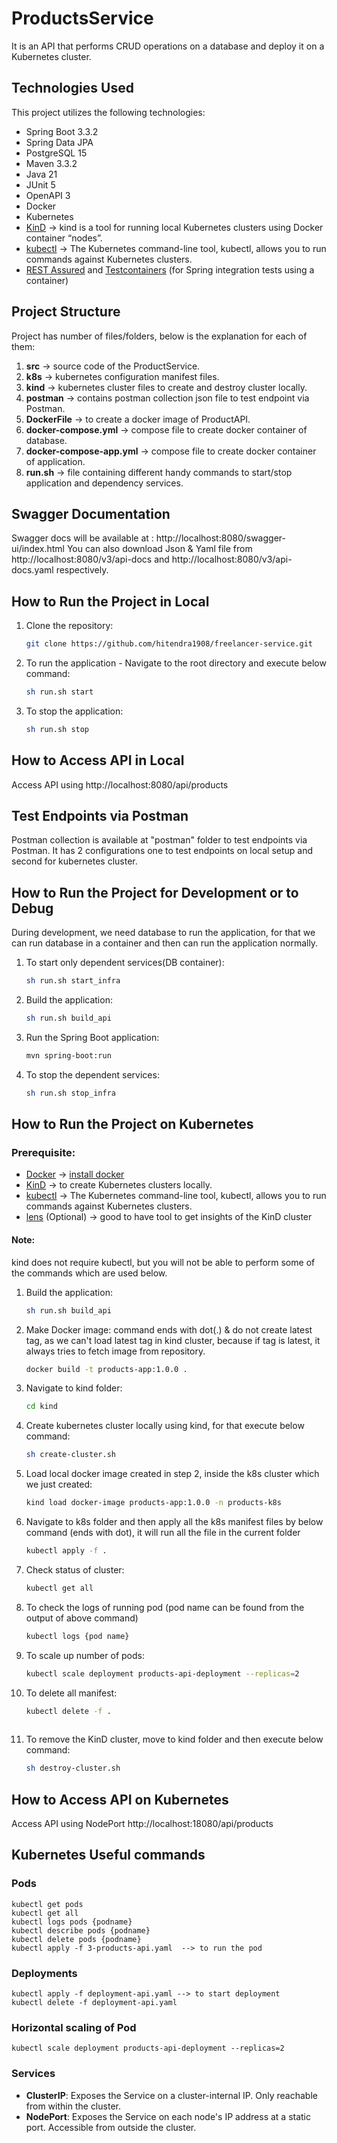 # ProductsService

It is an API that performs CRUD operations on a database and deploy it on a Kubernetes cluster.

## Technologies Used
This project utilizes the following technologies:
* Spring Boot 3.3.2
* Spring Data JPA
* PostgreSQL 15
* Maven 3.3.2
* Java 21
* JUnit 5
* OpenAPI 3
* Docker
* Kubernetes
* [KinD](https://kind.sigs.k8s.io/) ->  kind is a tool for running local Kubernetes clusters using Docker container “nodes”.
* [kubectl](https://kubernetes.io/docs/tasks/tools/install-kubectl-macos/#install-with-homebrew-on-macos) -> The Kubernetes command-line tool, kubectl, allows you to run commands against Kubernetes clusters.
* [REST Assured](https://rest-assured.io/) and [Testcontainers](https://testcontainers.com/) (for Spring integration tests using a container)

## Project Structure
Project has number of files/folders, below is the explanation for each of them:

1. **src** -> source code of the ProductService.
2. **k8s** -> kubernetes configuration manifest files.
3. **kind** -> kubernetes cluster files to create and destroy cluster locally.
4. **postman** -> contains postman collection json file to test endpoint via Postman.
5. **DockerFile** -> to create a docker image of ProductAPI.
6. **docker-compose.yml** -> compose file to create docker container of database.
7. **docker-compose-app.yml** -> compose file to create docker container of application.
8. **run.sh** -> file containing different handy commands to start/stop application and dependency services.

## Swagger Documentation
Swagger docs will be available at : http://localhost:8080/swagger-ui/index.html
You can also download Json & Yaml file from http://localhost:8080/v3/api-docs and http://localhost:8080/v3/api-docs.yaml respectively.

## How to Run the Project in Local

1. Clone the repository:
   ```sh
   git clone https://github.com/hitendra1908/freelancer-service.git

2. To run the application - Navigate to the root directory and execute below command:
   ```sh
   sh run.sh start

3. To stop the application:
   ```sh
   sh run.sh stop

## How to Access API in Local

Access API using http://localhost:8080/api/products

## Test Endpoints via Postman
Postman collection is available at "postman" folder to test endpoints via Postman. It has 2 configurations one to test endpoints on local setup and second for kubernetes cluster.

## How to Run the Project for Development or to Debug

During development, we need database to run the application, for that we can run database in a container and then can run the application normally.

1. To start only dependent services(DB container):
   ```sh
   sh run.sh start_infra

2. Build the application:
   ```sh
   sh run.sh build_api
   
3. Run the Spring Boot application:
   ```sh
   mvn spring-boot:run

4. To stop the dependent services:
   ```sh
   sh run.sh stop_infra


## How to Run the Project on Kubernetes

### Prerequisite:
* [Docker](https://www.docker.com/) -> [install docker](https://docs.docker.com/get-docker/)
* [KinD](https://kind.sigs.k8s.io/) ->  to create Kubernetes clusters locally.
* [kubectl](https://kubernetes.io/docs/tasks/tools/install-kubectl-macos/#install-with-homebrew-on-macos) -> The Kubernetes command-line tool, kubectl, allows you to run commands against Kubernetes clusters.
* [lens](https://k8slens.dev/) (Optional) -> good to have tool to get insights of the KinD cluster

#### Note:
kind does not require kubectl, but you will not be able to perform some of the commands which are used below.

1. Build the application:
   ```sh
   sh run.sh build_api
   
2. Make Docker image: command ends with dot(.) & do not create latest tag, as we can't load latest tag in kind cluster, because if tag is latest, it always tries to fetch image from repository.
   ```sh
   docker build -t products-app:1.0.0 .
   
3. Navigate to kind folder:
   ```sh
   cd kind
   
4. Create kubernetes cluster locally using kind, for that execute below command:
   ```sh
   sh create-cluster.sh
   
5. Load local docker image created in step 2, inside the k8s cluster which we just created:
   ```sh
   kind load docker-image products-app:1.0.0 -n products-k8s
   
6. Navigate to k8s folder and then apply all the k8s manifest files by below command (ends with dot), it will run all the file in the current folder
   ```sh
   kubectl apply -f .

7. Check status of cluster:
   ```sh
   kubectl get all
   
8. To check the logs of running pod (pod name can be found from the output of above command)
   ```sh
   kubectl logs {pod name}
   
9. To scale up number of pods:
   ```sh
   kubectl scale deployment products-api-deployment --replicas=2
   
10. To delete all manifest:
    ```sh
    kubectl delete -f .
   
11. To remove the KinD cluster, move to kind folder and then execute below command:
    ```sh
    sh destroy-cluster.sh

## How to Access API on Kubernetes

Access API using NodePort http://localhost:18080/api/products

## Kubernetes Useful commands

### Pods

```shell
kubectl get pods
kubectl get all
kubectl logs pods {podname}
kubectl describe pods {podname}
kubectl delete pods {podname}
kubectl apply -f 3-products-api.yaml  --> to run the pod

```

### Deployments

```shell
kubectl apply -f deployment-api.yaml --> to start deployment
kubectl delete -f deployment-api.yaml
```
### Horizontal scaling of Pod

```shell
kubectl scale deployment products-api-deployment --replicas=2
```
### Services

* **ClusterIP**:  Exposes the Service on a cluster-internal IP. Only reachable from within the cluster.
* **NodePort**: Exposes the Service on each node's IP address at a static port. Accessible from outside the cluster.
